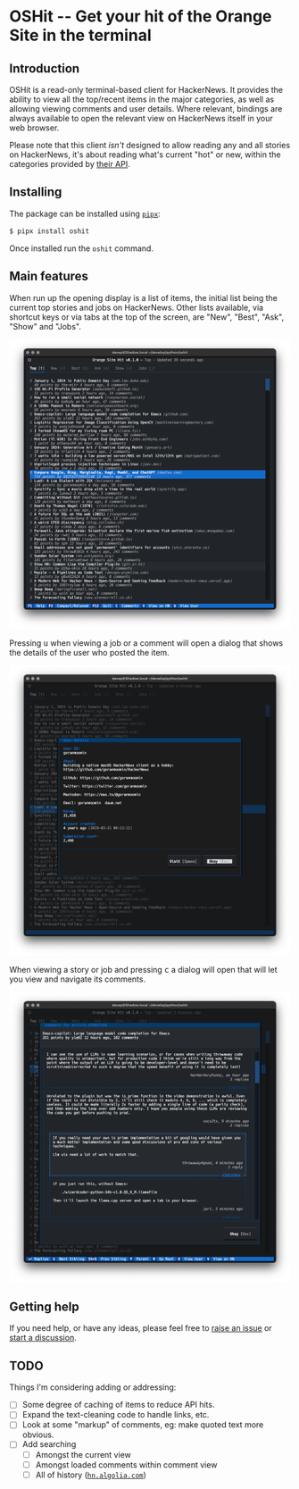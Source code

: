 # OSHit -- Get your hit of the Orange Site in the terminal

## Introduction

OSHit is a read-only terminal-based client for HackerNews. It provides the
ability to view all the top/recent items in the major categories, as well as
allowing viewing comments and user details. Where relevant, bindings are
always available to open the relevant view on HackerNews itself in your web
browser.

Please note that this client *isn't* designed to allow reading any and all
stories on HackerNews, it's about reading what's current "hot" or new,
within the categories provided by [their
API](https://github.com/HackerNews/API).

## Installing

The package can be installed using [`pipx`](https://pypa.github.io/pipx/):

```sh
$ pipx install oshit
```

Once installed run the `oshit` command.

## Main features

When run up the opening display is a list of items, the initial list being
the current top stories and jobs on HackerNews. Other lists available, via
shortcut keys or via tabs at the top of the screen, are "New", "Best",
"Ask", "Show" and "Jobs".

![The main index](https://raw.githubusercontent.com/davep/oshit/main/images/oshit-index.png)

Pressing <kbd>u</kbd> when viewing a job or a comment will open a dialog
that shows the details of the user who posted the item.

![Viewing user details](https://raw.githubusercontent.com/davep/oshit/main/images/oshit-user-dialog.png)

When viewing a story or job and pressing <kbd>c</kbd> a dialog will open
that will let you view and navigate its comments.

![Viewing comments](https://raw.githubusercontent.com/davep/oshit/main/images/oshit-comments.png)

## Getting help

If you need help, or have any ideas, please feel free to [raise an
issue](https://github.com/davep/oshit/issues) or [start a
discussion](https://github.com/davep/oshit/discussions).

## TODO

Things I'm considering adding or addressing:

- [ ] Some degree of caching of items to reduce API hits.
- [ ] Expand the text-cleaning code to handle links, etc.
- [ ] Look at some "markup" of comments, eg: make quoted text more obvious.
- [ ] Add searching
  - [ ] Amongst the current view
  - [ ] Amongst loaded comments within comment view
  - [ ] All of history ([`hn.algolia.com`](https://hn.algolia.com/api))

[//]: # (README.md ends here)
